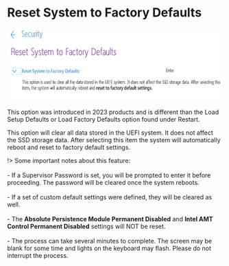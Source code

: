 # Reset System to Factory Defaults

![](./img/resetsystemtofactorydefaults.png)

This option was introduced in 2023 products and is different than the Load Setup Defaults or Load Factory Defaults option found under Restart.

This option will clear all data stored in the UEFI system.  It does not affect the SSD storage data. After selecting this item the system will automatically reboot and reset to factory default settings. 

!> Some important notes about this feature:<br><br>- If a Supervisor Password is set, you will be prompted to enter it before proceeding. The password will be cleared once the system reboots.<br><br>- If a set of custom default settings were defined, they will be cleared as well.<br><br>- The **Absolute Persistence Module Permanent Disabled** and **Intel AMT Control Permanent Disabled** settings will NOT be reset.<br><br>- The process can take several minutes to complete. The screen may be blank for some time and lights on the keyboard may flash.  Please do not interrupt the process.

